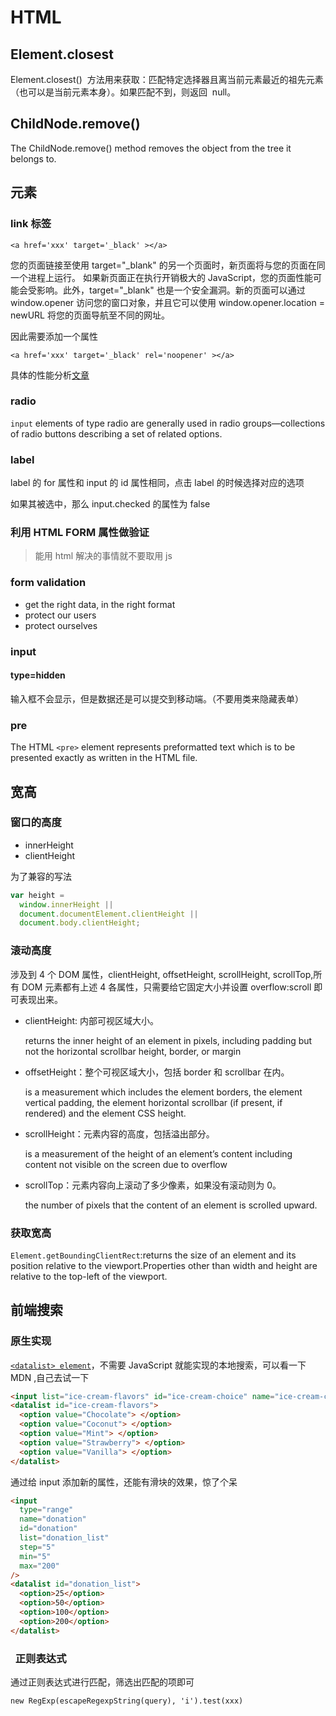 # HTML

## Element.closest

Element.closest()  方法用来获取：匹配特定选择器且离当前元素最近的祖先元素（也可以是当前元素本身）。如果匹配不到，则返回  null。

## ChildNode.remove()

The ChildNode.remove() method removes the object from the tree it belongs to.

## 元素

### link 标签

`<a href='xxx' target='_black' ></a>`

您的页面链接至使用 target="\_blank" 的另一个页面时，新页面将与您的页面在同一个进程上运行。 如果新页面正在执行开销极大的 JavaScript，您的页面性能可能会受影响。此外，target="\_blank" 也是一个安全漏洞。新的页面可以通过 window.opener 访问您的窗口对象，并且它可以使用 window.opener.location = newURL 将您的页面导航至不同的网址。

因此需要添加一个属性

`<a href='xxx' target='_black' rel='noopener' ></a>`

具体的性能分析[文章](https://jakearchibald.com/2016/performance-benefits-of-rel-noopener/)

### radio

`input` elements of type radio are generally used in radio groups—collections of radio buttons describing a set of related options.

### label

label 的 for 属性和 input 的 id 属性相同，点击 label 的时候选择对应的选项

如果其被选中，那么 input.checked 的属性为 false

### 利用 HTML FORM 属性做验证

> 能用 html 解决的事情就不要取用 js

### form validation

- get the right data, in the right format
- protect our users
- protect ourselves

### input

#### type=hidden

输入框不会显示，但是数据还是可以提交到移动端。（不要用类来隐藏表单）

### pre

The HTML `<pre>` element represents preformatted text which is to be presented exactly as written in the HTML file.

## 宽高

### 窗口的高度

- innerHeight
- clientHeight

为了兼容的写法

```js
var height =
  window.innerHeight ||
  document.documentElement.clientHeight ||
  document.body.clientHeight;
```

### 滚动高度

涉及到 4 个 DOM 属性，clientHeight, offsetHeight, scrollHeight, scrollTop,所有 DOM 元素都有上述 4 各属性，只需要给它固定大小并设置 overflow:scroll 即可表现出来。

- clientHeight: 内部可视区域大小。

  returns the inner height of an element in pixels, including padding but not the horizontal scrollbar height, border, or margin

- offsetHeight：整个可视区域大小，包括 border 和 scrollbar 在内。

  is a measurement which includes the element borders, the element vertical padding, the element horizontal scrollbar (if present, if rendered) and the element CSS height.

- scrollHeight：元素内容的高度，包括溢出部分。

  is a measurement of the height of an element’s content including content not visible on the screen due to overflow

- scrollTop：元素内容向上滚动了多少像素，如果没有滚动则为 0。

  the number of pixels that the content of an element is scrolled upward.

### 获取宽高

`Element.getBoundingClientRect`:returns the size of an element and its position relative to the viewport.Properties other than width and height are relative to the top-left of the viewport.

## 前端搜索

### 原生实现

[`<datalist> element`](https://developer.mozilla.org/en-US/docs/Web/HTML/Element/datalist)，不需要 JavaScript 就能实现的本地搜索，可以看一下 MDN ,自己去试一下

```html
<input list="ice-cream-flavors" id="ice-cream-choice" name="ice-cream-choice" />
<datalist id="ice-cream-flavors">
  <option value="Chocolate"> </option>
  <option value="Coconut"> </option>
  <option value="Mint"> </option>
  <option value="Strawberry"> </option>
  <option value="Vanilla"> </option>
</datalist>
```

通过给 input 添加新的属性，还能有滑块的效果，惊了个呆

```html
<input
  type="range"
  name="donation"
  id="donation"
  list="donation_list"
  step="5"
  min="5"
  max="200"
/>
<datalist id="donation_list">
  <option>25</option>
  <option>50</option>
  <option>100</option>
  <option>200</option>
</datalist>
```

###   正则表达式

通过正则表达式进行匹配，筛选出匹配的项即可

`new RegExp(escapeRegexpString(query), 'i').test(xxx)`
